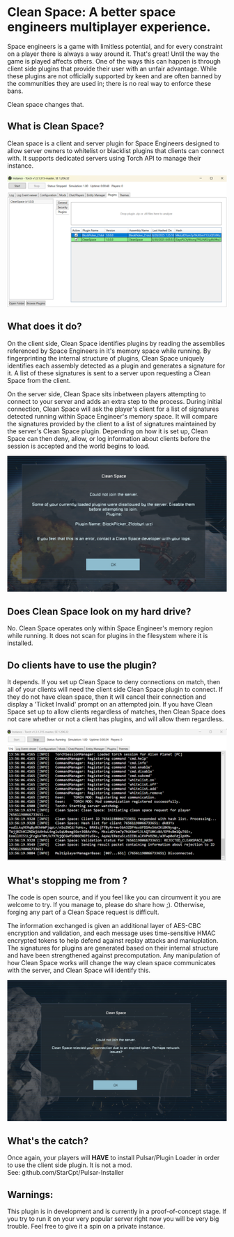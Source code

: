 # Clean Space: A better space engineers multiplayer experience.


Space engineers is a game with limitless potential, and for every constraint on a player there is always a way around it. 
That's great! Until the way the game is played affects others. One of the ways this can happen is through client side plugins
that provide their user with an unfair advantage. While these plugins are not officially supported by keen and are often
banned by the communities they are used in; there is no real way to enforce these bans.  

Clean space changes that.  

## What is Clean Space?

Clean space is a client and server plugin for Space Engineers designed to allow server owners to whitelist or blacklist plugins that clients can connect with. It supports dedicated servers using Torch API to manage their instance.

![Config Screen 1](ss1.png "Clean Space UI")

## What does it do?

On the client side, Clean Space identifies plugins by reading the assemblies referenced by Space Engineers in it's memory space while running. 
By fingerprinting the internal structure of plugins, Clean Space uniquely identifies each assembly detected as a plugin and generates a signature for it.
A list of these signatures is sent to a server upon requesting a Clean Space from the client.

On the server side, Clean Space sits inbetween players attempting to connect to your server and adds an extra step to the process. During initial connection,
Clean Space will ask the player's client for a list of signatures detected running within Space Engineer's memory space. It will compare the signatures provided by the client to
a list of signatures maintained by the server's Clean Space plugin. Depending on how it is set up, Clean Space can then deny, allow, or log information about clients before the session is accepted and the world begins to load.

![Config Screen 1](ss5.png "Rejected")

## Does Clean Space look on my hard drive?

No. Clean Space operates only within Space Engineer's memory region while running. It does not scan for plugins in the filesystem where it is installed.

## Do clients have to use the plugin?

It depends. If you set up Clean Space to deny connections on match, then all of your clients will need the client side Clean Space plugin to connect. If they do not have clean space,
then it will cancel their connection and display a 'Ticket Invalid' prompt on an attempted join. If you have Clean Space set up to allow clients regardless of matches, then Clean Space does not care whether or not a client has plugins, and will allow them regardless. 

![Active logs](ss2.png "Torch UI")

## What's stopping me from <X>?

The code is open source, and if you feel like you can circumvent it you are welcome to try. If you manage to, please do share how ;). Otherwise, forging any part of a Clean Space
request is difficult.  
  
The information exchanged is given an additional layer of AES-CBC encryption and validation, and each message uses time-sensitive HMAC encrypted tokens to help defend against replay attacks and maniuplation. 
The signatures for plugins are generated based on their internal structure and have been strengthened against precomputation. Any manipulation of how Clean Space works will change the way clean space communicates with the server, and Clean Space will identify this.

![Not so fast](ss4.png "Tokens and encryption")

## What's the catch?

Once again, your players will **HAVE** to install Pulsar/Plugin Loader in order to use the client side plugin. It is not a mod.  
See: github.com/StarCpt/Pulsar-Installer 

## Warnings:

This plugin is in development and is currently in a proof-of-concept stage. If you try to run it on your very popular server right now you will be very big trouble. 
Feel free to give it a spin on a private instance.